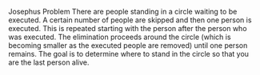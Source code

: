 Josephus Problem
There are people standing in a circle waiting to be executed. A certain number of people are skipped
and then one person is executed. This is repeated starting with the person after the person who was
executed. The elimination proceeds around the circle (which is becoming smaller as the executed
people are removed) until one person remains.
The goal is to determine where to stand in the circle so that you are the last person alive.
